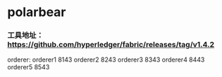 # polarbear



### 工具地址：https://github.com/hyperledger/fabric/releases/tag/v1.4.2



orderer:
    orderer1 8143
    orderer2 8243
    orderer3 8343
    orderer4 8443
    orderer5 8543